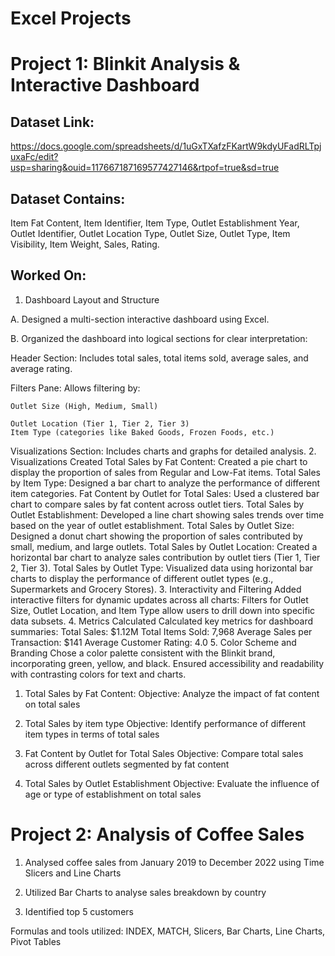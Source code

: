 # Excel Projects

# Project 1: Blinkit Analysis & Interactive Dashboard

## Dataset Link:
https://docs.google.com/spreadsheets/d/1uGxTXafzFKartW9kdyUFadRLTpjuxaFc/edit?usp=sharing&ouid=117667187169577427146&rtpof=true&sd=true

## Dataset Contains: 
Item Fat Content, Item Identifier, Item Type, Outlet Establishment Year, Outlet Identifier, Outlet Location Type, Outlet Size, Outlet Type, Item Visibility, Item Weight, Sales, Rating.

## Worked On:
1. Dashboard Layout and Structure

A. Designed a multi-section interactive dashboard using Excel.

B. Organized the dashboard into logical sections for clear interpretation:
  
  Header Section: Includes total sales, total items sold, average sales, and average rating.
  
  Filters Pane: Allows filtering by:
    
    Outlet Size (High, Medium, Small)
    
    Outlet Location (Tier 1, Tier 2, Tier 3)
    Item Type (categories like Baked Goods, Frozen Foods, etc.)
  Visualizations Section: Includes charts and graphs for detailed analysis.
2. Visualizations Created
Total Sales by Fat Content:
Created a pie chart to display the proportion of sales from Regular and Low-Fat items.
Total Sales by Item Type:
Designed a bar chart to analyze the performance of different item categories.
Fat Content by Outlet for Total Sales:
Used a clustered bar chart to compare sales by fat content across outlet tiers.
Total Sales by Outlet Establishment:
Developed a line chart showing sales trends over time based on the year of outlet establishment.
Total Sales by Outlet Size:
Designed a donut chart showing the proportion of sales contributed by small, medium, and large outlets.
Total Sales by Outlet Location:
Created a horizontal bar chart to analyze sales contribution by outlet tiers (Tier 1, Tier 2, Tier 3).
Total Sales by Outlet Type:
Visualized data using horizontal bar charts to display the performance of different outlet types (e.g., Supermarkets and Grocery Stores).
3. Interactivity and Filtering
Added interactive filters for dynamic updates across all charts:
Filters for Outlet Size, Outlet Location, and Item Type allow users to drill down into specific data subsets.
4. Metrics Calculated
Calculated key metrics for dashboard summaries:
Total Sales: $1.12M
Total Items Sold: 7,968
Average Sales per Transaction: $141
Average Customer Rating: 4.0
5. Color Scheme and Branding
Chose a color palette consistent with the Blinkit brand, incorporating green, yellow, and black.
Ensured accessibility and readability with contrasting colors for text and charts.


1. Total Sales by Fat Content:
Objective: Analyze the impact of fat content on total sales

2. Total Sales by item type
Objective: Identify performance of different item types in terms of total sales

3. Fat Content by Outlet for Total Sales
Objective: Compare total sales across different outlets segmented by fat content

4. Total Sales by Outlet Establishment
Objective: Evaluate the influence of age or type of establishment on total sales


# Project 2: Analysis of Coffee Sales

1. Analysed coffee sales from January 2019 to December 2022 using Time Slicers and Line Charts

2. Utilized Bar Charts to analyse sales breakdown by country

3. Identified top 5 customers

Formulas and tools utilized: INDEX, MATCH, Slicers, Bar Charts, Line Charts, Pivot Tables


